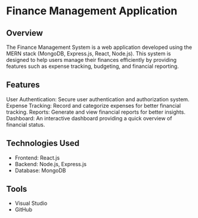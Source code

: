 # Finance Management Application

## Overview
The Finance Management System is a web application developed using the MERN stack (MongoDB, Express.js, React, Node.js). This system is designed to help users manage their finances efficiently by providing features such as expense tracking, budgeting, and financial reporting.

## Features
User Authentication: Secure user authentication and authorization system.
Expense Tracking: Record and categorize expenses for better financial tracking.
Reports: Generate and view financial reports for better insights.
Dashboard: An interactive dashboard providing a quick overview of financial status.

## Technologies Used
- Frontend: React.js
- Backend: Node.js, Express.js
- Database: MongoDB

## Tools
- Visual Studio
- GitHub



